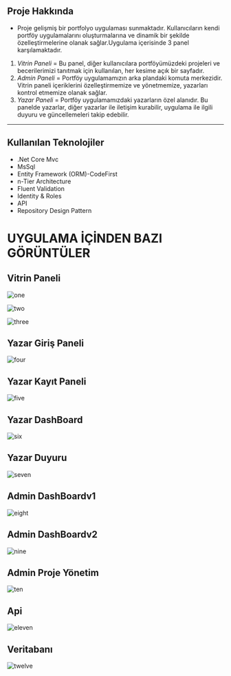 ## Proje Hakkında 
* Proje gelişmiş bir portfolyo uygulaması sunmaktadır. Kullanıcıların kendi portföy uygulamalarını oluşturmalarına ve dinamik bir şekilde özelleştirmelerine olanak sağlar.Uygulama içerisinde 3 panel karşılamaktadır.

1. *Vitrin Paneli* = Bu panel, diğer kullanıcılara portföyümüzdeki projeleri ve becerilerimizi tanıtmak için kullanılan, her kesime açık bir sayfadır.  
2. *Admin Paneli* = Portföy uygulamamızın arka plandaki komuta merkezidir. Vitrin paneli içeriklerini özelleştirmemize ve yönetmemize, yazarları kontrol etmemize olanak sağlar.
3. *Yazar Paneli*  = Portföy uygulamamızdaki yazarların özel alanıdır. Bu panelde yazarlar, diğer yazarlar ile iletişim kurabilir, uygulama ile ilgili duyuru ve güncellemeleri takip edebilir.
***

## Kullanılan Teknolojiler

* .Net Core Mvc
* MsSql
* Entity Framework (ORM)-CodeFirst
* n-Tier Architecture
* Fluent Validation
* Identity & Roles
* API
* Repository Design Pattern
  
# UYGULAMA İÇİNDEN BAZI GÖRÜNTÜLER

## Vitrin Paneli
![one](https://github.com/gozgirfaruk/CorePortfolio/assets/125920944/93dc3948-76e8-4388-9a94-f639fd24263c)


![two](https://github.com/gozgirfaruk/CorePortfolio/assets/125920944/ee20c2d8-03fb-4308-bfb4-81715aeca84a)


![three](https://github.com/gozgirfaruk/CorePortfolio/assets/125920944/32dd6fa4-9c5e-4212-9ce5-e797e635d63b)

## Yazar Giriş Paneli
![four](https://github.com/gozgirfaruk/CorePortfolio/assets/125920944/e199368f-5957-4927-aee3-6c4eb82747a8)

## Yazar Kayıt Paneli
![five](https://github.com/gozgirfaruk/CorePortfolio/assets/125920944/253c2e11-78a5-486b-b1e6-8fe7cccaa8d1)

## Yazar DashBoard
![six](https://github.com/gozgirfaruk/CorePortfolio/assets/125920944/82624be8-f72e-4722-9ed5-bc650ef3651b)

## Yazar Duyuru
![seven](https://github.com/gozgirfaruk/CorePortfolio/assets/125920944/c7d14129-db7d-4dc8-a0bb-1ce33dd4a0fb)


## Admin DashBoardv1
![eight](https://github.com/gozgirfaruk/CorePortfolio/assets/125920944/42cf2346-491d-4c80-bdb0-9b357ce01ad9)

## Admin DashBoardv2
![nine](https://github.com/gozgirfaruk/CorePortfolio/assets/125920944/51c0fb9b-5bab-49bc-8a5c-85de9da77b1a)

## Admin Proje Yönetim
![ten](https://github.com/gozgirfaruk/CorePortfolio/assets/125920944/a1e7be87-b0a7-429b-b839-f306d53232fb)

## Api
![eleven](https://github.com/gozgirfaruk/CorePortfolio/assets/125920944/936a2775-e233-4fe6-adba-d25a9fae38bb)

## Veritabanı
![twelve](https://github.com/gozgirfaruk/CorePortfolio/assets/125920944/6c917997-6df5-4f69-b9d8-b6d0e1e3d2ed)


